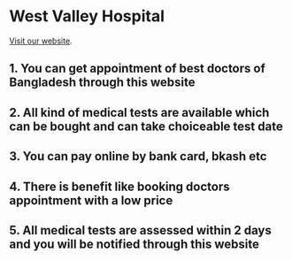 # West Valley Hospital

[Visit our website](https://west-valley-hospital.web.app/
).

## 1. You can get appointment of best doctors of Bangladesh through this website

## 2. All kind of medical tests are available which can be bought and can take choiceable test date

## 3. You can pay online by bank card, bkash etc

## 4. There is benefit like booking doctors appointment with a low price

## 5. All medical tests are assessed within 2 days and you will be notified through this website 


